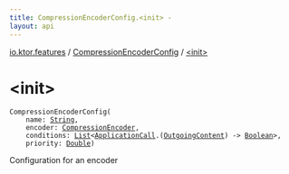 ```yaml
---
title: CompressionEncoderConfig.<init> - 
layout: api
---
```


<div class='api-docs-breadcrumbs'><a href="../index.html">io.ktor.features</a> / <a href="index.html">CompressionEncoderConfig</a> / <a href="./-init-.html">&lt;init&gt;</a></div>

# &lt;init&gt;

<div class="signature"><code><span class="identifier">CompressionEncoderConfig</span><span class="symbol">(</span><br/>&nbsp;&nbsp;&nbsp;&nbsp;<span class="parameterName" id="io.ktor.features.CompressionEncoderConfig$<init>(kotlin.String, io.ktor.features.CompressionEncoder, kotlin.collections.List((kotlin.Function2((io.ktor.application.ApplicationCall, io.ktor.http.content.OutgoingContent, kotlin.Boolean)))), kotlin.Double)/name">name</span><span class="symbol">:</span>&nbsp;<a href="https://kotlinlang.org/api/latest/jvm/stdlib/kotlin/-string/index.html"><span class="identifier">String</span></a><span class="symbol">, </span><br/>&nbsp;&nbsp;&nbsp;&nbsp;<span class="parameterName" id="io.ktor.features.CompressionEncoderConfig$<init>(kotlin.String, io.ktor.features.CompressionEncoder, kotlin.collections.List((kotlin.Function2((io.ktor.application.ApplicationCall, io.ktor.http.content.OutgoingContent, kotlin.Boolean)))), kotlin.Double)/encoder">encoder</span><span class="symbol">:</span>&nbsp;<a href="../-compression-encoder/index.html"><span class="identifier">CompressionEncoder</span></a><span class="symbol">, </span><br/>&nbsp;&nbsp;&nbsp;&nbsp;<span class="parameterName" id="io.ktor.features.CompressionEncoderConfig$<init>(kotlin.String, io.ktor.features.CompressionEncoder, kotlin.collections.List((kotlin.Function2((io.ktor.application.ApplicationCall, io.ktor.http.content.OutgoingContent, kotlin.Boolean)))), kotlin.Double)/conditions">conditions</span><span class="symbol">:</span>&nbsp;<a href="https://kotlinlang.org/api/latest/jvm/stdlib/kotlin.collections/-list/index.html"><span class="identifier">List</span></a><span class="symbol">&lt;</span><a href="../../io.ktor.application/-application-call/index.html"><span class="identifier">ApplicationCall</span></a><span class="symbol">.</span><span class="symbol">(</span><a href="../../io.ktor.http.content/-outgoing-content/index.html"><span class="identifier">OutgoingContent</span></a><span class="symbol">)</span>&nbsp;<span class="symbol">-&gt;</span>&nbsp;<a href="https://kotlinlang.org/api/latest/jvm/stdlib/kotlin/-boolean/index.html"><span class="identifier">Boolean</span></a><span class="symbol">&gt;</span><span class="symbol">, </span><br/>&nbsp;&nbsp;&nbsp;&nbsp;<span class="parameterName" id="io.ktor.features.CompressionEncoderConfig$<init>(kotlin.String, io.ktor.features.CompressionEncoder, kotlin.collections.List((kotlin.Function2((io.ktor.application.ApplicationCall, io.ktor.http.content.OutgoingContent, kotlin.Boolean)))), kotlin.Double)/priority">priority</span><span class="symbol">:</span>&nbsp;<a href="https://kotlinlang.org/api/latest/jvm/stdlib/kotlin/-double/index.html"><span class="identifier">Double</span></a><span class="symbol">)</span></code></div>

Configuration for an encoder


